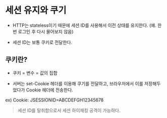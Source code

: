 # 세션 유지와 쿠기

- HTTP는 stateless이기 때문에 세션 ID를 사용해서 이전 상태를 유지한다. (예. 한번 로그인 후 다시 물어보지 않음)

- 세션 ID는 보통 쿠키로 전달한다.


## 쿠키란?

- 쿠키 = 변수 = 값의 집합

- 서버는 set-Cookie 헤더를 이용해 쿠기를 전달하고, 브라우저에서 이를 저장해두었다가 Cookie 헤더에 전송한다.

ex) Cookie: JSESSIONID=ABCDEFGH12345678

> 세션 ID를 탈취함으로서 세션 하이재킹 공격이 가능하다.